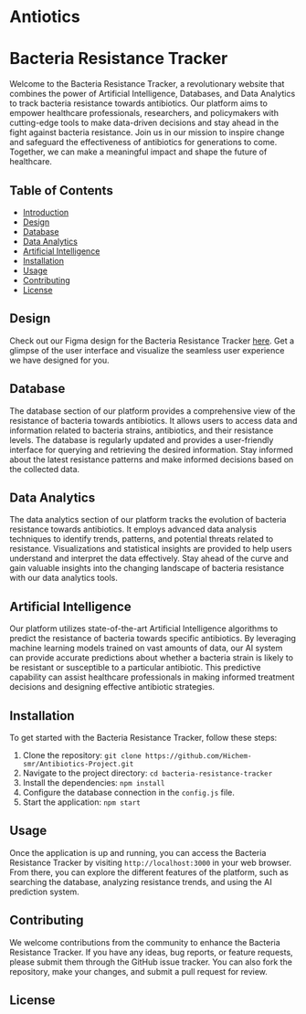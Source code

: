 # Antiotics

# Bacteria Resistance Tracker

Welcome to the Bacteria Resistance Tracker, a revolutionary website that combines the power of Artificial Intelligence, Databases, and Data Analytics to track bacteria resistance towards antibiotics. Our platform aims to empower healthcare professionals, researchers, and policymakers with cutting-edge tools to make data-driven decisions and stay ahead in the fight against bacteria resistance. Join us in our mission to inspire change and safeguard the effectiveness of antibiotics for generations to come. Together, we can make a meaningful impact and shape the future of healthcare.

## Table of Contents
- [Introduction](#bacteria-resistance-tracker)
- [Design](#design)
- [Database](#database)
- [Data Analytics](#data-analytics)
- [Artificial Intelligence](#artificial-intelligence)
- [Installation](#installation)
- [Usage](#usage)
- [Contributing](#contributing)
- [License](#license)



## Design

Check out our Figma design for the Bacteria Resistance Tracker [here](https://www.figma.com/file/ktk07lwEoQNlIXc2uqzsrT/Biotia-WEBSITE?type=design&node-id=0%3A1&t=rQFThKi2X3PxfvPw-1). Get a glimpse of the user interface and visualize the seamless user experience we have designed for you.

## Database

The database section of our platform provides a comprehensive view of the resistance of bacteria towards antibiotics. It allows users to access data and information related to bacteria strains, antibiotics, and their resistance levels. The database is regularly updated and provides a user-friendly interface for querying and retrieving the desired information. Stay informed about the latest resistance patterns and make informed decisions based on the collected data.

## Data Analytics

The data analytics section of our platform tracks the evolution of bacteria resistance towards antibiotics. It employs advanced data analysis techniques to identify trends, patterns, and potential threats related to resistance. Visualizations and statistical insights are provided to help users understand and interpret the data effectively. Stay ahead of the curve and gain valuable insights into the changing landscape of bacteria resistance with our data analytics tools.

## Artificial Intelligence

Our platform utilizes state-of-the-art Artificial Intelligence algorithms to predict the resistance of bacteria towards specific antibiotics. By leveraging machine learning models trained on vast amounts of data, our AI system can provide accurate predictions about whether a bacteria strain is likely to be resistant or susceptible to a particular antibiotic. This predictive capability can assist healthcare professionals in making informed treatment decisions and designing effective antibiotic strategies.

## Installation

To get started with the Bacteria Resistance Tracker, follow these steps:

1. Clone the repository: `git clone https://github.com/Hichem-smr/Antibiotics-Project.git`
2. Navigate to the project directory: `cd bacteria-resistance-tracker`
3. Install the dependencies: `npm install`
4. Configure the database connection in the `config.js` file.
5. Start the application: `npm start`

## Usage

Once the application is up and running, you can access the Bacteria Resistance Tracker by visiting `http://localhost:3000` in your web browser. From there, you can explore the different features of the platform, such as searching the database, analyzing resistance trends, and using the AI prediction system.

## Contributing

We welcome contributions from the community to enhance the Bacteria Resistance Tracker. If you have any ideas, bug reports, or feature requests, please submit them through the GitHub issue tracker. You can also fork the repository, make your changes, and submit a pull request for review.

## License
